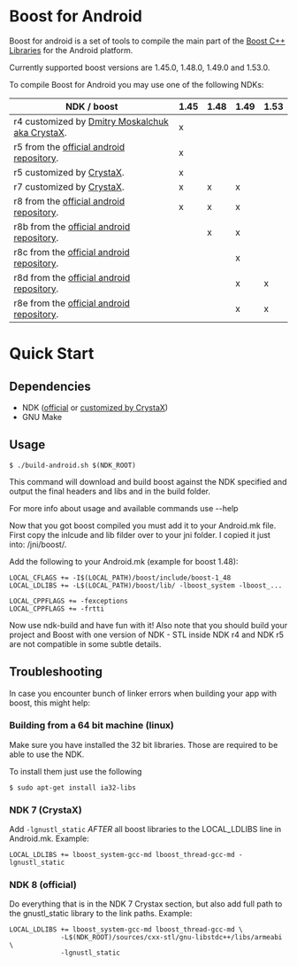 # Boost for Android
Boost for android is a set of tools to compile the main part of the [Boost C++ Libraries](http://www.boost.org/) for the Android platform.

Currently supported boost versions are 1.45.0, 1.48.0, 1.49.0 and 1.53.0.

To compile Boost for Android you may use one of the following NDKs:

| NDK / boost | 1.45 | 1.48 | 1.49 | 1.53 |
| ----------- | ---- | ---- | ---- | ---- |
| r4 customized by [Dmitry Moskalchuk aka CrystaX](http://www.crystax.net/android/ndk.php). | x |   |   |   |
| r5 from the [official android repository](http://developer.android.com).                  | x |   |   |   |
| r5 customized by [CrystaX](http://www.crystax.net/android/ndk.php).                       | x |   |   |   |
| r7 customized by [CrystaX](http://www.crystax.net/android/ndk.php).                       | x | x | x |   |
| r8 from the [official android repository](http://developer.android.com).                  | x | x | x |   |
| r8b from the [official android repository](http://developer.android.com).                 |   | x | x |   |
| r8c from the [official android repository](http://developer.android.com).                 |   |   | x |   |
| r8d from the [official android repository](http://developer.android.com).                 |   |   | x | x |
| r8e from the [official android repository](http://developer.android.com).                 |   |   | x | x |

# Quick Start

## Dependencies

 * NDK ([official](http://developer.android.com) or [customized by CrystaX](http://www.crystax.net/android/ndk.php))
 * GNU Make

## Usage

    $ ./build-android.sh $(NDK_ROOT)

This command will download and build boost against the NDK specified and output the final headers and libs and in the build folder.

For more info about usage and available commands use --help

Now that you got boost compiled you must add it to your Android.mk file. First copy the inlcude and lib filder over to your jni folder. I copied it just into: /jni/boost/.

Add the following to your Android.mk (example for boost 1.48):

    LOCAL_CFLAGS += -I$(LOCAL_PATH)/boost/include/boost-1_48
    LOCAL_LDLIBS += -L$(LOCAL_PATH)/boost/lib/ -lboost_system -lboost_...

    LOCAL_CPPFLAGS += -fexceptions
    LOCAL_CPPFLAGS += -frtti

Now use ndk-build and have fun with it!
Also note that you should build your project and Boost with one version of NDK -
STL inside NDK r4 and NDK r5 are not compatible in some subtle details.


## Troubleshooting

In case you encounter bunch of linker errors when building your app with boost, 
this might help:

### Building from a 64 bit machine (linux)

Make sure you have installed the 32 bit libraries. Those are required to be able
to use the NDK.

To install them just use the following

    $ sudo apt-get install ia32-libs

### NDK 7 (CrystaX)

Add `-lgnustl_static` *AFTER* all boost libraries to the LOCAL_LDLIBS line in 
Android.mk. Example:

    LOCAL_LDLIBS += lboost_system-gcc-md lboost_thread-gcc-md -lgnustl_static

### NDK 8 (official)

Do everything that is in the NDK 7 Crystax section, but also
add full path to the gnustl_static library to the link paths. Example:

    LOCAL_LDLIBS += lboost_system-gcc-md lboost_thread-gcc-md \
                 -L$(NDK_ROOT)/sources/cxx-stl/gnu-libstdc++/libs/armeabi \
                 -lgnustl_static
